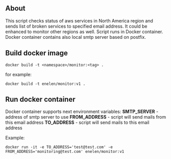 ## About 

This script checks status of aws services in North America region and sends list of broken services to specified email address. It could be enhanced to monitor other regions as well.  Script runs in Docker container. Docker container contains also local smtp server based on postfix.

## Build docker image

	docker build -t <namespace>/monitor:<tag> .

for example:

	docker build -t enelen/monitor:v1 .

## Run docker container

Docker container supports next environment variables:
**SMTP_SERVER**  - address of smtp server to use
**FROM_ADDRESS** - script will send mails from this email address
**TO_ADDRESS** - script will send mails to this email address

Example:

 	docker run -it -e TO_ADDRESS='test@test.com' -e FROM_ADDRESS='monitoring@test.com' enelen/monitor:v1 
